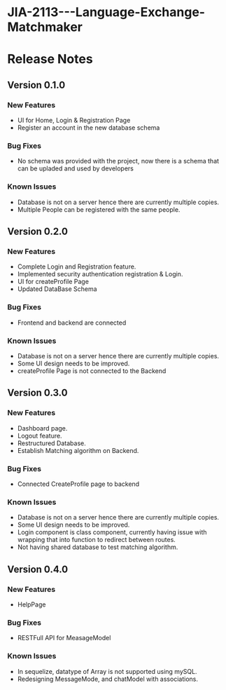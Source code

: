 # JIA-2113---Language-Exchange-Matchmaker

# Release Notes
## Version 0.1.0
### New Features
* UI for Home, Login & Registration Page
* Register an account in the new database schema

### Bug Fixes
* No schema was provided with the project, now there is a schema that can be upladed and used by developers

### Known Issues
* Database is not on a server hence there are currently multiple copies.
* Multiple People can be registered with the same people.

## Version 0.2.0
### New Features
* Complete Login and Registration feature.
* Implemented security authentication registration & Login.
* UI for createProfile Page
* Updated DataBase Schema

### Bug Fixes
* Frontend and backend are connected

### Known Issues
* Database is not on a server hence there are currently multiple copies.
* Some UI design needs to be improved.
* createProfile Page is not connected to the Backend

## Version 0.3.0
### New Features
* Dashboard page.
* Logout feature.
* Restructured Database.
* Establish Matching algorithm on Backend.

### Bug Fixes
* Connected CreateProfile page to backend

### Known Issues
* Database is not on a server hence there are currently multiple copies.
* Some UI design needs to be improved.
* Login component is class component, currently having issue with wrapping that into function to redirect between routes.
* Not having shared database to test matching algorithm.

## Version 0.4.0
### New Features
* HelpPage

### Bug Fixes
* RESTFull API for MeasageModel

### Known Issues
* In sequelize, datatype of Array is not supported using mySQL.
* Redesigning MessageMode, and chatModel with associations.

